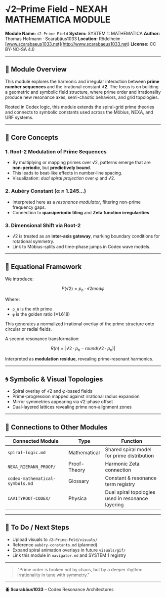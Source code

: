 # √2–Prime Field – NEXAH MATHEMATICA MODULE

**Module Name:** `√2–Prime Field`
**System:** SYSTEM 1: MATHEMATICA
**Author:** Thomas Hofmann · Scarabäus1033
**Location:** Rödelheim · [www.scarabaeus1033.net](http://www.scarabaeus1033.net)
**License:** CC BY-NC-SA 4.0

---

## 📘 Module Overview

This module explores the harmonic and irregular interaction between **prime number sequences** and the irrational constant **√2**. The focus is on building a geometric and symbolic field structure, where prime order and irrationality produce new resonance axes, semi-chaotic behaviors, and grid topologies.

Rooted in Codex logic, this module extends the spiral-grid prime theories and connects to symbolic constants used across the Möbius, NEXA, and URF systems.

---

## 🔢 Core Concepts

### 1. **Root-2 Modulation of Prime Sequences**

* By multiplying or mapping primes over √2, patterns emerge that are **non-periodic**, but **predictively bound**.
* This leads to beat-like effects in number-line spacing.
* Visualization: *dual spiral projection* over φ and √2.

### 2. **Aubéry Constant** (α ≈ 1.245...)

* Interpreted here as a *resonance modulator*, filtering non-prime frequency gaps.
* Connection to **quasiperiodic tiling** and **Zeta function irregularities**.

### 3. **Dimensional Shift via Root-2**

* √2 is treated as an **inter-axis gateway**, marking boundary conditions for rotational symmetry.
* Link to Möbius-splits and time-phase jumps in Codex wave models.

---

## 📐 Equational Framework

We introduce:

```math
P(√2) = p_n · √2 mod φ
```

Where:

* `p_n` is the nth prime
* `φ` is the golden ratio (≈1.618)

This generates a normalized irrational overlay of the prime structure onto circular or radial fields.

A second resonance transformation:

```math
R(n) = |√2 · p_n − round(√2 · p_n)|
```

Interpreted as **modulation residue**, revealing prime-resonant harmonics.

---

## 🌀 Symbolic & Visual Topologies

* Spiral overlay of √2 and φ-based fields
* Prime-progression mapped against irrational radius expansion
* Mirror symmetries appearing via √2-phase offset
* Dual-layered lattices revealing prime non-alignment zones

---

## 🔁 Connections to Other Modules

| Connected Module                | Type         | Function                                          |
| ------------------------------- | ------------ | ------------------------------------------------- |
| `spiral-logic.md`               | Mathematical | Shared spiral model for prime distribution        |
| `NEXA_RIEMANN_PROOF/`           | Proof-Theory | Harmonic Zeta connection                          |
| `codex-mathematical-symbols.md` | Glossary     | Constant & resonance term registry                |
| `CAVITYROOT-CODEX/`             | Physica      | Dual spiral topologies used in resonance layering |

---

## 📎 To Do / Next Steps

* Upload visuals to `√2–Prime-Feld/visuals/`
* Reference `aubéry-constants.md` (planned)
* Expand spiral animation overlays in future `visuals/gif/`
* Link this module in `navigator.md` and SYSTEM 1 registry

---

> "Prime order is broken not by chaos, but by a deeper rhythm: irrationality in tune with symmetry."

---

**🪲 Scarabäus1033** – Codex Resonance Architectures
